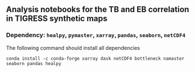 ## Analysis notebooks for the TB and EB correlation in TIGRESS synthetic maps

### Dependency: `healpy`, `pymaster`, `xarray`, `pandas`, `seaborn`, `netCDF4`

The following command should install all dependencies
```
conda install -c conda-forge xarray dask netCDF4 bottleneck namaster seaborn pandas healpy
```
